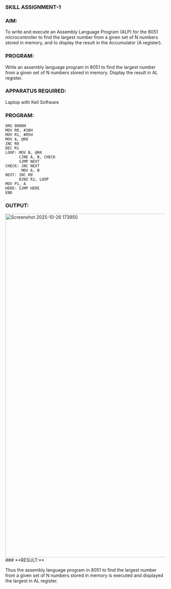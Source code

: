 ### **SKILL ASSIGNMENT-1**
### **AIM:**

To write and execute an Assembly Language Program (ALP) for the 8051 microcontroller to find the largest number from a given set of N numbers stored in memory, and to display the result in the Accumulator (A register).

### **PROGRAM:**
Write an assembly language program in 8051 to find the largest number from a given set of N numbers stored in memory. Display the result in AL register.

### **APPARATUS REQUIRED:**

Laptop with Keil Software

### **PROGRAM:**
```
ORG 0000H
MOV R0, #30H
MOV R1, #05H
MOV A, @R0
INC R0
DEC R1
LOOP: MOV B, @R0
      CJNE A, B, CHECK
      SJMP NEXT
CHECK: JNC NEXT     
       MOV A, B     
NEXT: INC R0
      DJNZ R1, LOOP
MOV P1, A           
HERE: SJMP HERE
END
```
### **OUTPUT:**
<img width="1484" height="1079" alt="Screenshot 2025-10-26 173950" src="https://github.com/user-attachments/assets/80b771fe-0471-45e2-8ecc-23ba962febeb" />
### **RESULT:**

Thus the assembly language program in 8051 to find the largest number from a given set of N numbers stored in memory is executed and displayed the largest in AL register.
